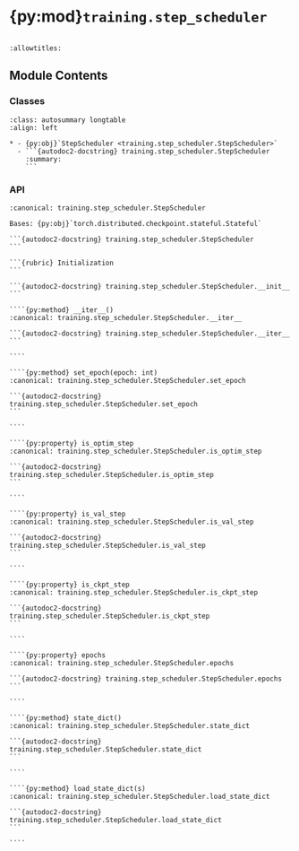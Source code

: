 # {py:mod}`training.step_scheduler`

```{py:module} training.step_scheduler
```

```{autodoc2-docstring} training.step_scheduler
:allowtitles:
```

## Module Contents

### Classes

````{list-table}
:class: autosummary longtable
:align: left

* - {py:obj}`StepScheduler <training.step_scheduler.StepScheduler>`
  - ```{autodoc2-docstring} training.step_scheduler.StepScheduler
    :summary:
    ```
````

### API

`````{py:class} StepScheduler(grad_acc_steps: int, ckpt_every_steps: int, dataloader: typing.Optional[int], val_every_steps: typing.Optional[int] = None, start_step: int = 0, start_epoch: int = 0, num_epochs: int = 10, max_steps: typing.Optional[int] = None)
:canonical: training.step_scheduler.StepScheduler

Bases: {py:obj}`torch.distributed.checkpoint.stateful.Stateful`

```{autodoc2-docstring} training.step_scheduler.StepScheduler
```

```{rubric} Initialization
```

```{autodoc2-docstring} training.step_scheduler.StepScheduler.__init__
```

````{py:method} __iter__()
:canonical: training.step_scheduler.StepScheduler.__iter__

```{autodoc2-docstring} training.step_scheduler.StepScheduler.__iter__
```

````

````{py:method} set_epoch(epoch: int)
:canonical: training.step_scheduler.StepScheduler.set_epoch

```{autodoc2-docstring} training.step_scheduler.StepScheduler.set_epoch
```

````

````{py:property} is_optim_step
:canonical: training.step_scheduler.StepScheduler.is_optim_step

```{autodoc2-docstring} training.step_scheduler.StepScheduler.is_optim_step
```

````

````{py:property} is_val_step
:canonical: training.step_scheduler.StepScheduler.is_val_step

```{autodoc2-docstring} training.step_scheduler.StepScheduler.is_val_step
```

````

````{py:property} is_ckpt_step
:canonical: training.step_scheduler.StepScheduler.is_ckpt_step

```{autodoc2-docstring} training.step_scheduler.StepScheduler.is_ckpt_step
```

````

````{py:property} epochs
:canonical: training.step_scheduler.StepScheduler.epochs

```{autodoc2-docstring} training.step_scheduler.StepScheduler.epochs
```

````

````{py:method} state_dict()
:canonical: training.step_scheduler.StepScheduler.state_dict

```{autodoc2-docstring} training.step_scheduler.StepScheduler.state_dict
```

````

````{py:method} load_state_dict(s)
:canonical: training.step_scheduler.StepScheduler.load_state_dict

```{autodoc2-docstring} training.step_scheduler.StepScheduler.load_state_dict
```

````

`````
